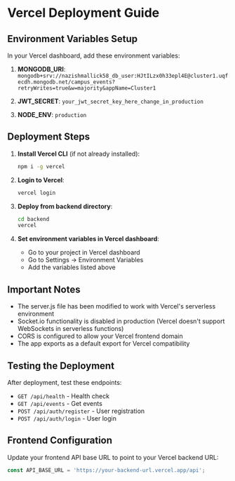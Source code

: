 # Vercel Deployment Guide

## Environment Variables Setup

In your Vercel dashboard, add these environment variables:

1. **MONGODB_URI**: `mongodb+srv://nazishmallick58_db_user:HJtILzx0h33epl4E@cluster1.uqfecdh.mongodb.net/campus_events?retryWrites=true&w=majority&appName=Cluster1`

2. **JWT_SECRET**: `your_jwt_secret_key_here_change_in_production`

3. **NODE_ENV**: `production`

## Deployment Steps

1. **Install Vercel CLI** (if not already installed):
   ```bash
   npm i -g vercel
   ```

2. **Login to Vercel**:
   ```bash
   vercel login
   ```

3. **Deploy from backend directory**:
   ```bash
   cd backend
   vercel
   ```

4. **Set environment variables in Vercel dashboard**:
   - Go to your project in Vercel dashboard
   - Go to Settings → Environment Variables
   - Add the variables listed above

## Important Notes

- The server.js file has been modified to work with Vercel's serverless environment
- Socket.io functionality is disabled in production (Vercel doesn't support WebSockets in serverless functions)
- CORS is configured to allow your Vercel frontend domain
- The app exports as a default export for Vercel compatibility

## Testing the Deployment

After deployment, test these endpoints:
- `GET /api/health` - Health check
- `GET /api/events` - Get events
- `POST /api/auth/register` - User registration
- `POST /api/auth/login` - User login

## Frontend Configuration

Update your frontend API base URL to point to your Vercel backend URL:
```javascript
const API_BASE_URL = 'https://your-backend-url.vercel.app/api';
```
